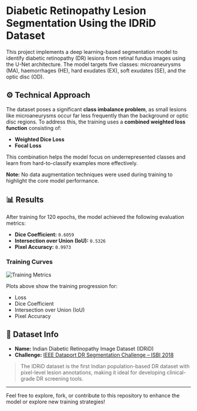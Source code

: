 # Diabetic Retinopathy Lesion Segmentation Using the IDRiD Dataset

This project implements a deep learning-based segmentation model to identify diabetic retinopathy (DR) lesions from retinal fundus images using the U-Net architecture. The model targets five classes: microaneurysms (MA), haemorrhages (HE), hard exudates (EX), soft exudates (SE), and the optic disc (OD).

## ⚙️ Technical Approach

The dataset poses a significant **class imbalance problem**, as small lesions like microaneurysms occur far less frequently than the background or optic disc regions. To address this, the training uses a **combined weighted loss function** consisting of:
- **Weighted Dice Loss**
- **Focal Loss**

This combination helps the model focus on underrepresented classes and learn from hard-to-classify examples more effectively.

**Note:** No data augmentation techniques were used during training to highlight the core model performance.

## 📊 Results

After training for 120 epochs, the model achieved the following evaluation metrics:

- **Dice Coefficient:** `0.6059`
- **Intersection over Union (IoU):** `0.5326`
- **Pixel Accuracy:** `0.9973`

### Training Curves

![Training Metrics](./image.png)

Plots above show the training progression for:
- Loss
- Dice Coefficient
- Intersection over Union (IoU)
- Pixel Accuracy

## 📁 Dataset Info

- **Name:** Indian Diabetic Retinopathy Image Dataset (IDRiD)
- **Challenge:** [IEEE Dataport DR Segmentation Challenge – ISBI 2018](https://ieee-dataport.org/open-access/indian-diabetic-retinopathy-image-dataset-idrid)

> The IDRiD dataset is the first Indian population-based DR dataset with pixel-level lesion annotations, making it ideal for developing clinical-grade DR screening tools.

---

Feel free to explore, fork, or contribute to this repository to enhance the model or explore new training strategies!

